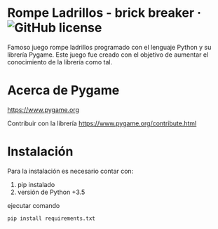 # Rompe Ladrillos - brick breaker &middot; ![GitHub license](https://img.shields.io/badge/license-MIT-blue.svg)

Famoso juego rompe ladrillos programado con el lenguaje Python y su librería Pygame. 
Este juego fue creado con el objetivo de aumentar el conocimiento de la librería como tal.

# Acerca de Pygame

https://www.pygame.org

Contribuir con la librería  https://www.pygame.org/contribute.html

# Instalación

Para la instalación es necesario contar con:

1. pip instalado
2. versión de Python +3.5

ejecutar comando

```
pip install requirements.txt
```
 
 


